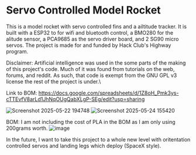 # Servo Controlled Model Rocket

This is a model rocket with servo controlled fins and a ailtitude tracker. It is built with a ESP32 to for wifi and bluetooth control, a BMO280 for the alitude sensor, a PCA9685 as the servo driver board, and 2 SG90 micro servos. The project is made for and funded by Hack Club's Highway program. 

Disclaimer: Artificial intelligence was used in the some parts of the making of this project's code. Much of it was found from tutorials on the web, forums, and reddit. As such, that code is exempt from the GNU GPL v3 license the rest of the project is under.\

Link to BOM: https://docs.google.com/spreadsheets/d/1Z8oH_Pmk3ys-cTTEvfV8arLd1JhNqOUgQabXLgP-SEg/edit?usp=sharing

![Screenshot 2025-05-22 194748](https://github.com/user-attachments/assets/4c2e2ac5-5473-41a4-9ad0-6feb1d82a743)
![Screenshot 2025-05-24 155420](https://github.com/user-attachments/assets/0ffcac7b-f80d-40d4-89e0-5499d9ff46f0)




BOM: I am not including the cost of PLA in the BOM as I am only using 200grams worth.
![image](https://github.com/user-attachments/assets/a327239a-ef57-44d0-87d9-9b189e3249ef)




In the future, I want to take this project to a whole new level with oritentation controlled servos and landing legs which deploy (SpaceX style).


